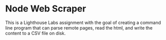 Node Web Scraper
================

This is a Lighthouse Labs assignment with the goal of creating  a command line program that can parse remote pages, read the html, and write the content to a CSV file on disk.